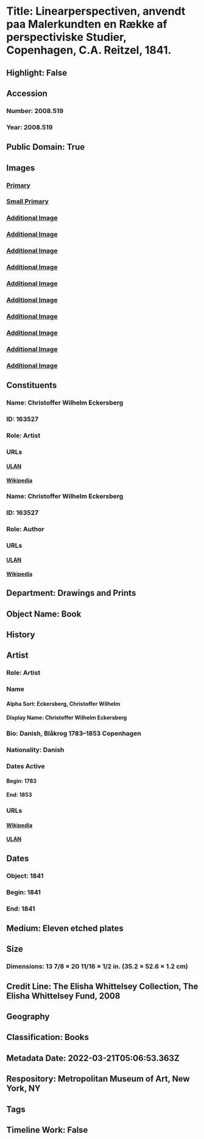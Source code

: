 # Title: Linearperspectiven, anvendt paa Malerkundten en Række af perspectiviske Studier, Copenhagen, C.A. Reitzel, 1841.
## Highlight: False
## Accession
### Number: 2008.519
### Year: 2008.519
## Public Domain: True
## Images
### [Primary](https://images.metmuseum.org/CRDImages/dp/original/DP-22640-001.jpg)
### [Small Primary](https://images.metmuseum.org/CRDImages/dp/web-large/DP-22640-001.jpg)
### [Additional Image](https://images.metmuseum.org/CRDImages/dp/original/DP-23460-007.jpg)
### [Additional Image](https://images.metmuseum.org/CRDImages/dp/original/DP-23460-008.jpg)
### [Additional Image](https://images.metmuseum.org/CRDImages/dp/original/DP-23460-009.jpg)
### [Additional Image](https://images.metmuseum.org/CRDImages/dp/original/DP-23460-001.jpg)
### [Additional Image](https://images.metmuseum.org/CRDImages/dp/original/DP-23460-002.jpg)
### [Additional Image](https://images.metmuseum.org/CRDImages/dp/original/DP-23460-004.jpg)
### [Additional Image](https://images.metmuseum.org/CRDImages/dp/original/DP-23460-011.jpg)
### [Additional Image](https://images.metmuseum.org/CRDImages/dp/original/DP-23460-010.jpg)
### [Additional Image](https://images.metmuseum.org/CRDImages/dp/original/DP-23460-005.jpg)
### [Additional Image](https://images.metmuseum.org/CRDImages/dp/original/DP-23460-006.jpg)
## Constituents
### Name: Christoffer Wilhelm Eckersberg
### ID: 163527
### Role: Artist
### URLs
#### [ULAN](http://vocab.getty.edu/page/ulan/500115283)
#### [Wikipedia](https://www.wikidata.org/wiki/Q363823)
### Name: Christoffer Wilhelm Eckersberg
### ID: 163527
### Role: Author
### URLs
#### [ULAN](http://vocab.getty.edu/page/ulan/500115283)
#### [Wikipedia](https://www.wikidata.org/wiki/Q363823)
## Department: Drawings and Prints
## Object Name: Book
## History
## Artist
### Role: Artist
### Name
#### Alpha Sort: Eckersberg, Christoffer Wilhelm
#### Display Name: Christoffer Wilhelm Eckersberg
### Bio: Danish, Blåkrog 1783–1853 Copenhagen
### Nationality: Danish
### Dates Active
#### Begin: 1783
#### End: 1853
### URLs
#### [Wikipedia](https://www.wikidata.org/wiki/Q363823)
#### [ULAN](http://vocab.getty.edu/page/ulan/500115283)
## Dates
### Object: 1841
### Begin: 1841
### End: 1841
## Medium: Eleven etched plates
## Size
### Dimensions: 13 7/8 × 20 11/16 × 1/2 in. (35.2 × 52.6 × 1.2 cm)
## Credit Line: The Elisha Whittelsey Collection, The Elisha Whittelsey Fund, 2008
## Geography
## Classification: Books
## Metadata Date: 2022-03-21T05:06:53.363Z
## Respository: Metropolitan Museum of Art, New York, NY
## Tags
## Timeline Work: False